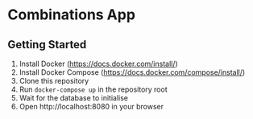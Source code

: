Combinations App
================

Getting Started
---------------

1. Install Docker (https://docs.docker.com/install/)
2. Install Docker Compose (https://docs.docker.com/compose/install/)
3. Clone this repository
4. Run `docker-compose up` in the repository root
5. Wait for the database to initialise
6. Open http://localhost:8080 in your browser




